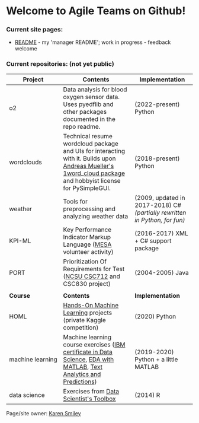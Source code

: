 # Welcome to Agile Teams on Github!

### Current site pages:
* [README](https://agileteams.github.io/manager-README/index.html) - my 'manager README'; work in progress - feedback welcome

### Current repositories: (not yet public)

Project | Contents | Implementation
------- | -------- | --------------
o2 | Data analysis for blood oxygen sensor data. Uses pyedflib and other packages documented in the repo readme. | (2022-present) Python
wordclouds | Technical resume wordcloud package and UIs for interacting with it. Builds upon [Andreas Mueller's 1word_cloud package](http://amueller.github.io/word_cloud/) and hobbyist license for PySimpleGUI. | (2018-present) Python
weather | Tools for preprocessing and analyzing weather data | (2009, updated in 2017-2018) C# _(partially rewritten in Python, for fun)_
KPI-ML | Key Performance Indicator Markup Language ([MESA](https://github.com/MESAInternational) volunteer activity) | (2016-2017) XML + C# support package
PORT | Prioritization Of Requirements for Test ([NCSU CSC712](https://projects.ncsu.edu/grad/about-grad/board/CSC712_Course_Action_Form1.pdf) and CSC830 project) | (2004-2005) Java 
 | | 
**Course** | **Contents** | **Implementation**
HOML | [Hands-On Machine Learning](https://www.oreilly.com/library/view/hands-on-machine-learning/9781492032632/) projects (private Kaggle competition) | (2020) Python
machine&nbsp;learning | Machine learning course exercises ([IBM certificate in Data Science](https://www.coursera.org/learn/python-for-applied-data-science-ai), [EDA with MATLAB](https://www.coursera.org/learn/exploratory-data-analysis-matlab), [Text Analytics and Predictions](https://www.linkedin.com/learning/text-analytics-and-predictions-with-python-essential-training)) | (2019-2020) Python + a little MATLAB
data&nbsp;science | Exercises from [Data Scientist's Toolbox](https://www.coursera.org/course/datascitoolbox) | (2014) R

Page/site owner: [Karen Smiley](https://karen.agileteams.com)
